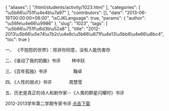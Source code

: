 {
    "aliases": [
        "/html/students/activity/1023.html"
    ],
    "categories": [
        "\u5b66\u751f\u4e4b\u7a97"
    ],
    "contributors": [],
    "date": "2013-06-19T00:00:00+08:00",
    "isCJKLanguage": true,
    "params": {
        "author": "\u56fe\u4e66\u9986"
    },
    "slug": "1023",
    "tags": [
        "\u5b66\u751f\u6d3b\u52a8"
    ],
    "title": "2012-2013\u5b66\u5e74\u7b2c\u4e8c\u5b66\u671f\u4e13\u5bb6\u4e66\u8bc4",
    "toc": true
}

一、 《不抱怨的世界》：除非你同意，没有人能伤害你




二、《谁动了我的奶酪》书评         林中跃




三、《百年孤独》书评                     鞠卓




四、《人性的弱点》书评              周慧莹




五、历史是真正的诗人和剧作家--《人类的群星闪耀时》书评




  






2012-2013学年第二学期专家书评 [点击下载](http://tfls.tj.edu.cn/images/soft/131009/1-1310091KI4153.docx)  




